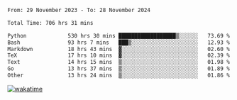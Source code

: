 <!--START_SECTION:waka-->

```txt
From: 29 November 2023 - To: 28 November 2024

Total Time: 706 hrs 31 mins

Python             530 hrs 30 mins ██████████████████▒░░░░░░   73.69 %
Bash               93 hrs 7 mins   ███▒░░░░░░░░░░░░░░░░░░░░░   12.93 %
Markdown           18 hrs 43 mins  ▓░░░░░░░░░░░░░░░░░░░░░░░░   02.60 %
TeX                17 hrs 10 mins  ▓░░░░░░░░░░░░░░░░░░░░░░░░   02.39 %
Text               14 hrs 15 mins  ▒░░░░░░░░░░░░░░░░░░░░░░░░   01.98 %
Go                 13 hrs 37 mins  ▒░░░░░░░░░░░░░░░░░░░░░░░░   01.89 %
Other              13 hrs 24 mins  ▒░░░░░░░░░░░░░░░░░░░░░░░░   01.86 %
```

<!--END_SECTION:waka-->
[![wakatime](https://wakatime.com/badge/user/5f89a63a-5294-4958-ad30-2b3455e63f2a.svg)](https://wakatime.com/@5f89a63a-5294-4958-ad30-2b3455e63f2a)
